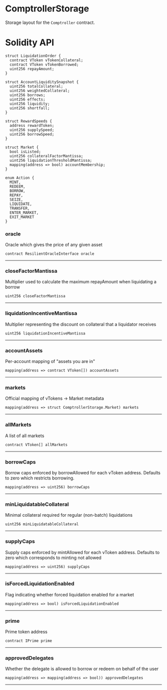 # ComptrollerStorage

Storage layout for the `Comptroller` contract.

# Solidity API

```solidity
struct LiquidationOrder {
  contract VToken vTokenCollateral;
  contract VToken vTokenBorrowed;
  uint256 repayAmount;
}
```

```solidity
struct AccountLiquiditySnapshot {
  uint256 totalCollateral;
  uint256 weightedCollateral;
  uint256 borrows;
  uint256 effects;
  uint256 liquidity;
  uint256 shortfall;
}
```

```solidity
struct RewardSpeeds {
  address rewardToken;
  uint256 supplySpeed;
  uint256 borrowSpeed;
}
```

```solidity
struct Market {
  bool isListed;
  uint256 collateralFactorMantissa;
  uint256 liquidationThresholdMantissa;
  mapping(address => bool) accountMembership;
}
```

```solidity
enum Action {
  MINT,
  REDEEM,
  BORROW,
  REPAY,
  SEIZE,
  LIQUIDATE,
  TRANSFER,
  ENTER_MARKET,
  EXIT_MARKET
}
```

### oracle

Oracle which gives the price of any given asset

```solidity
contract ResilientOracleInterface oracle
```

- - -

### closeFactorMantissa

Multiplier used to calculate the maximum repayAmount when liquidating a borrow

```solidity
uint256 closeFactorMantissa
```

- - -

### liquidationIncentiveMantissa

Multiplier representing the discount on collateral that a liquidator receives

```solidity
uint256 liquidationIncentiveMantissa
```

- - -

### accountAssets

Per-account mapping of "assets you are in"

```solidity
mapping(address => contract VToken[]) accountAssets
```

- - -

### markets

Official mapping of vTokens -> Market metadata

```solidity
mapping(address => struct ComptrollerStorage.Market) markets
```

- - -

### allMarkets

A list of all markets

```solidity
contract VToken[] allMarkets
```

- - -

### borrowCaps

Borrow caps enforced by borrowAllowed for each vToken address. Defaults to zero which restricts borrowing.

```solidity
mapping(address => uint256) borrowCaps
```

- - -

### minLiquidatableCollateral

Minimal collateral required for regular (non-batch) liquidations

```solidity
uint256 minLiquidatableCollateral
```

- - -

### supplyCaps

Supply caps enforced by mintAllowed for each vToken address. Defaults to zero which corresponds to minting not allowed

```solidity
mapping(address => uint256) supplyCaps
```

- - -

### isForcedLiquidationEnabled

Flag indicating whether forced liquidation enabled for a market

```solidity
mapping(address => bool) isForcedLiquidationEnabled
```

- - -

### prime

Prime token address

```solidity
contract IPrime prime
```

- - -

### approvedDelegates

Whether the delegate is allowed to borrow or redeem on behalf of the user

```solidity
mapping(address => mapping(address => bool)) approvedDelegates
```

- - -

